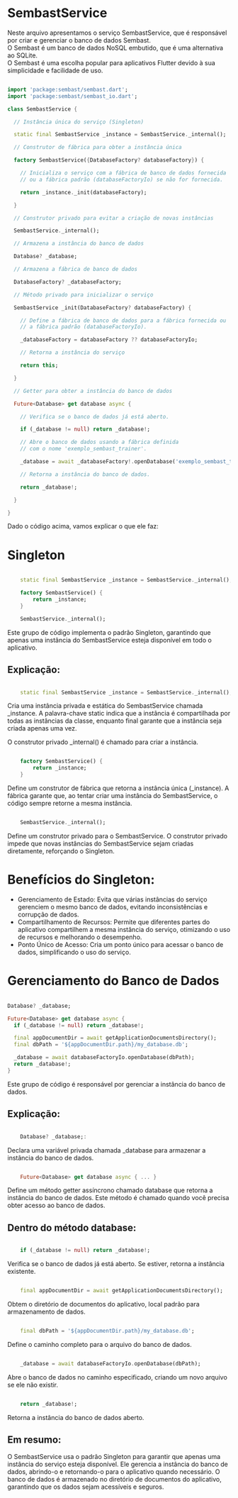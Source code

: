 # SembastService

Neste arquivo apresentamos o serviço SembastService, que é responsável por criar e gerenciar o banco de dados Sembast.<br>
O Sembast é um banco de dados NoSQL embutido, que é uma alternativa ao SQLite. <br>
O Sembast é uma escolha popular para aplicativos Flutter devido à sua simplicidade e facilidade de uso.

```dart

import 'package:sembast/sembast.dart';
import 'package:sembast/sembast_io.dart';

class SembastService {

  // Instância única do serviço (Singleton)

  static final SembastService _instance = SembastService._internal();

  // Construtor de fábrica para obter a instância única

  factory SembastService({DatabaseFactory? databaseFactory}) {

    // Inicializa o serviço com a fábrica de banco de dados fornecida
    // ou a fábrica padrão (databaseFactoryIo) se não for fornecida.

    return _instance._init(databaseFactory);

  }

  // Construtor privado para evitar a criação de novas instâncias

  SembastService._internal();

  // Armazena a instância do banco de dados

  Database? _database;

  // Armazena a fábrica de banco de dados

  DatabaseFactory? _databaseFactory;

  // Método privado para inicializar o serviço

  SembastService _init(DatabaseFactory? databaseFactory) {

    // Define a fábrica de banco de dados para a fábrica fornecida ou
    // a fábrica padrão (databaseFactoryIo).

    _databaseFactory = databaseFactory ?? databaseFactoryIo;

    // Retorna a instância do serviço

    return this;

  }

  // Getter para obter a instância do banco de dados

  Future<Database> get database async {

    // Verifica se o banco de dados já está aberto.

    if (_database != null) return _database!;

    // Abre o banco de dados usando a fábrica definida
    // com o nome 'exemplo_sembast_trainer'.

    _database = await _databaseFactory!.openDatabase('exemplo_sembast_trainer');

    // Retorna a instância do banco de dados.

    return _database!;

  }

}

```

Dado o código acima, vamos explicar o que ele faz:

# Singleton

```dart

    static final SembastService _instance = SembastService._internal();

    factory SembastService() {
        return _instance;
    }

    SembastService._internal();

```

Este grupo de código implementa o padrão Singleton, garantindo que apenas uma instância do SembastService esteja disponível em todo o aplicativo.

## Explicação:

```dart

    static final SembastService _instance = SembastService._internal();

```

Cria uma instância privada e estática do SembastService chamada \_instance. A palavra-chave static indica que a instância é compartilhada por todas as instâncias da classe, enquanto final garante que a instância seja criada apenas uma vez.

O construtor privado \_internal() é chamado para criar a instância.

```dart

    factory SembastService() {
        return _instance;
    }

```

Define um construtor de fábrica que retorna a instância única (\_instance). A fábrica garante que, ao tentar criar uma instância do SembastService, o código sempre retorne a mesma instância.

```dart

    SembastService._internal();

```

Define um construtor privado para o SembastService. O construtor privado impede que novas instâncias do SembastService sejam criadas diretamente, reforçando o Singleton.

# Benefícios do Singleton:

- Gerenciamento de Estado: Evita que várias instâncias do serviço gerenciem o mesmo banco de dados, evitando inconsistências e corrupção de dados.
- Compartilhamento de Recursos: Permite que diferentes partes do aplicativo compartilhem a mesma instância do serviço, otimizando o uso de recursos e melhorando o desempenho.
- Ponto Único de Acesso: Cria um ponto único para acessar o banco de dados, simplificando o uso do serviço.

# Gerenciamento do Banco de Dados

```dart

Database? _database;

Future<Database> get database async {
  if (_database != null) return _database!;

  final appDocumentDir = await getApplicationDocumentsDirectory();
  final dbPath = '${appDocumentDir.path}/my_database.db';

  _database = await databaseFactoryIo.openDatabase(dbPath);
  return _database!;
}

```

Este grupo de código é responsável por gerenciar a instância do banco de dados.

## Explicação:

```dart

    Database? _database;:

```

Declara uma variável privada chamada \_database para armazenar a instância do banco de dados.

```dart

    Future<Database> get database async { ... }

```

Define um método getter assíncrono chamado database que retorna a instância do banco de dados. Este método é chamado quando você precisa obter acesso ao banco de dados.

## Dentro do método database:

```dart

    if (_database != null) return _database!;

```

Verifica se o banco de dados já está aberto. Se estiver, retorna a instância existente.

```dart

    final appDocumentDir = await getApplicationDocumentsDirectory();

```

Obtem o diretório de documentos do aplicativo, local padrão para armazenamento de dados.

```dart

    final dbPath = '${appDocumentDir.path}/my_database.db';

```

Define o caminho completo para o arquivo do banco de dados.

```dart

    _database = await databaseFactoryIo.openDatabase(dbPath);

```

Abre o banco de dados no caminho especificado, criando um novo arquivo se ele não existir.

```dart

    return _database!;

```

Retorna a instância do banco de dados aberto.

## Em resumo:

O SembastService usa o padrão Singleton para garantir que apenas uma instância do serviço esteja disponível. Ele gerencia a instância do banco de dados, abrindo-o e retornando-o para o aplicativo quando necessário. O banco de dados é armazenado no diretório de documentos do aplicativo, garantindo que os dados sejam acessíveis e seguros.
